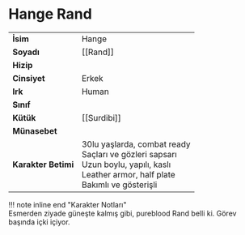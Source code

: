 # Hange Rand  
|  |  |  
|---|---|  
| **İsim** | Hange |  
| **Soyadı** | [[Rand]] |  
| **Hizip** |  |  
| **Cinsiyet** | Erkek |  
| **Irk** | Human |  
| **Sınıf** |  |  
| **Kütük** | [[Surdibi]] |  
| **Münasebet** |  |  
| **Karakter Betimi** | 30lu yaşlarda, combat ready<br>Saçları ve gözleri sapsarı<br>Uzun boylu, yapılı, kaslı<br>Leather armor, half plate<br>Bakımlı ve gösterişli |  
  
  
!!! note inline end "Karakter Notları"  
	Esmerden ziyade güneşte kalmış gibi, pureblood Rand belli ki. Görev başında içki içiyor.  
	  
	  
	